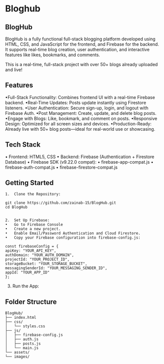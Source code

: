 # Bloghub 

## BlogHub

BlogHub is a fully functional full-stack blogging platform developed using HTML, CSS, and JavaScript for the frontend, and Firebase for the backend. It supports real-time blog creation, user authentication, and interactive features like likes, bookmarks, and comments.

 This is a real-time, full-stack project with over 50+ blogs already uploaded and live!

## Features
•Full-Stack Functionality: Combines frontend UI with a real-time Firebase backend. 
•Real-Time Updates: Posts update instantly using Firestore listeners.
•User Authentication: Secure sign-up, login, and logout with Firebase Auth.
•Post Management: Create, update, and delete blog posts.
•Engage with Blogs: Like, bookmark, and comment on posts.
•Responsive Design: Optimized for all screen sizes and devices.
•Production-Ready: Already live with 50+ blog posts—ideal for real-world use or showcasing.

## Tech Stack
•	Frontend: HTML5, CSS
•	Backend: Firebase (Authentication + Firestore Database)
•	Firebase SDK (v9.22.0 compat):
•	firebase-app-compat.js
•	firebase-auth-compat.js
•	firebase-firestore-compat.js

## Getting Started
	1.	Clone the Repository:

    git clone https://github.com/zainab-15/BlogHub.git
    cd BlogHub


	2.	Set Up Firebase:
	•	Go to Firebase Console
	•	Create a new project.
	•	Enable Email/Password Authentication and Cloud Firestore.
	•	Copy your Firebase configuration into firebase-config.js:

    const firebaseConfig = {
    apiKey: "YOUR_API_KEY",
    authDomain: "YOUR_AUTH_DOMAIN",
    projectId: "YOUR_PROJECT_ID",
    storageBucket: "YOUR_STORAGE_BUCKET",
    messagingSenderId: "YOUR_MESSAGING_SENDER_ID",
    appId: "YOUR_APP_ID"
    };


3.	Run the App:

## Folder Structure

    BlogHub/
    ├── index.html
    ├── css/
    │   └── styles.css
    ├── js/
    │   ├── firebase-config.js
    │   ├── auth.js
    │   ├── posts.js
    │   └── main.js
    └── assets/
    └── images/


